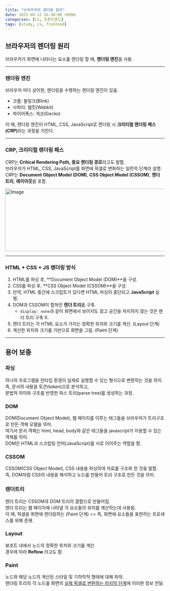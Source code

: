 ```yaml
---
title: "브라우저의 렌더링 원리"
date: 2025-08-12 16:30:00 +0900
categories: [CS, 프론트엔드]
tags: [study, cs, frontend]
---
```


## 브라우저의 렌더링 원리

브라우저가 화면에 나타나는 요소를 렌더링 할 때, **렌더링 엔진**을 사용.

---

### 렌더링 엔진

브라우저 마다 상이한, 렌더링을 수행하는 렌더링 엔진이 있음.

- 크롬: <span class="greenpen">블링크(Blink)</span>
- 사파리: <span class="greenpen">웹킷(Webkit)</span>
- 파이어폭스: <span class="greenpen">게코(Gecko)</span>

이 때, 렌더링 엔진이 HTML, CSS, JavaScript로 렌더링 시 <span class="redpen">**크리티컬 렌더링 패스(CRP)**</span>라는 과정을 거친다.

---

### CRP, 크리티컬 렌더링 패스

CRP는 <span class="redpen">**Critical Rendering Path, 중요 렌더링 경로**</span>라고도 말함.  
브라우저가 HTML, CSS, JavaScript를 화면에 픽셀로 변화하는 일련의 단계라 설명.  
CRP는 **Document Object Model (DOM)**, **CSS Object Model (CSSOM)**, **렌더 트리**, **레이아웃**을 포함.

<img width="770" height="198" alt="Image" src="https://github.com/user-attachments/assets/a9828869-853e-41c9-b1f8-a75cd0668822" />

---

### HTML + CSS + JS 렌더링 방식

1. HTML를 파싱 후, **Document Object Model (DOM)**을 구성.
2. CSS를 파싱 후, **CSS Object Model (CSSOM)**을 구성.
3. 만약, HTML 중간에 스크립트가 있다면 <span class="red2pen">HTML 파싱이 중단</span>되고 **JavaScript** 실행.
4. DOM과 CSSOM이 합쳐진 **렌더 트리**를 구축.
   - `display: none`과 같이 화면에서 보이지도 않고 공간을 차지하지 않는 것은 <span class="red2pen">렌더 트리 구축 X.</span>
5. 렌더 트리는 각 HTML 요소가 가지는 정확한 위치와 크기를 계산. (<span class="bluepen">Layout 단계</span>)
6. 계산한 위치와 크기를 기반으로 화면을 그림. (<span class="bluepen">Paint 단계</span>)

---

## 용어 보충

### 파싱

하나의 프로그램을 런타임 환경이 실제로 실행할 수 있는 형식으로 변환하는 것을 의미.  
즉, 문서의 내용을 <span class="green2pen">토큰(token)으로 분석</span>하고,  
문법적 의미와 구조를 반영한 <span class="green2pen">파스 트리(parse tree)를 생성</span>하는 과정.

### DOM

DOM(Document Object Model), 웹 페이지를 이루는 태그들을 브라우저가 트리구조로 만든 객체 모델을 의미.  
여기서 문서 객체는 html, head, body와 같은 태그들을 javascript가 이용할 수 있는 객체를 의미.  
DOM은 HTML과 스크립팅 언어(JavaScript)를 서로 이어주는 역할을 함.

### CSSOM

CSSOM(CSS Object Model), CSS 내용을 파싱하여 자료를 구조화 한 것을 말함.  
즉, DOM처럼 CSS의 내용을 해석하고 노드를 만들어 트리 구조로 만든 것을 의미.

### 렌더트리

렌더 트리는 CSSOM과 DOM 트리의 결합으로 만들어짐.  
렌더 트리는 웹 페이지에 나타낼 각 요소들의 위치를 계산하는데 사용됨.  
이 때, 픽셀을 화면에 렌더링하는 (<span class="bluepen">Paint 단계</span>) => 즉, 화면에 요소들을 표현하는 프로세스를 위해 존재.

### Layout

뷰포트 내에서 노드의 정확한 위치와 크기를 계산.  
경우에 따라 <span class="redpen">**Reflow**</span> 라고도 함.

### Paint

노드와 해당 노드의 계산된 스타일 및 기하학적 형태에 대해 파악.  
렌더링 트리의 각 노드를 화면의 <u>실제 픽셀로 변환하는 마지막 단계</u>에 이러한 정보 전달.
